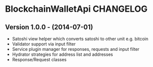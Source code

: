 # BlockchainWalletApi CHANGELOG

## Version 1.0.0 - (2014-07-01)

* Satoshi view helper which converts satoshi to other unit e.g. bitcoin
* Validator support via input filter
* Service plugin manager for responses, requests and input filter
* Hydrator strategies for address list and addresses
* Response/Request classes 